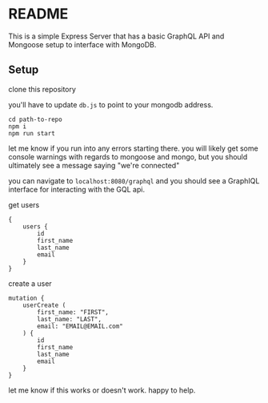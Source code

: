 # README #

This is a simple Express Server that has a basic GraphQL API and Mongoose setup to interface with MongoDB.

## Setup ##

clone this repository

you'll have to update `db.js` to point to your mongodb address. 

	cd path-to-repo
    npm i
	npm run start
	
let me know if you run into any errors starting there. you will likely get some console warnings with regards to mongoose and mongo, but you should ultimately see a message saying "we're connected"

you can navigate to `localhost:8080/graphql` and you should see a GraphIQL interface for interacting with the GQL api. 

get users

    {
        users {
    		id
    		first_name
    		last_name
   			email
  		}
	}
	
create a user

	mutation {
		userCreate (
			first_name: "FIRST",
			last_name: "LAST",
			email: "EMAIL@EMAIL.com"
		) {
			id
			first_name
			last_name
			email
		}
	}
	
let me know if this works or doesn't work. happy to help.
